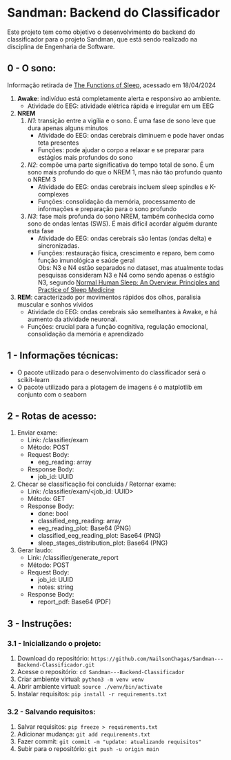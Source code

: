 # Sandman: Backend do Classificador
Este projeto tem como objetivo o desenvolvimento do backend do classificador para o projeto Sandman, que está sendo realizado na disciplina de Engenharia de Software.

## 0 - O sono:
Informação retirada de [The Functions of Sleep](http://www.aimspress.com/article/10.3934/Neuroscience.2015.3.155), acessado em 18/04/2024
1. **Awake**: indivíduo está completamente alerta e responsivo ao ambiente. 
    - Atividade do EEG: atividade elétrica rápida e irregular em um EEG
2. **NREM**
    1. *N1*: transição entre a vigília e o sono. É uma fase de sono leve que dura apenas alguns minutos
        - Atividade do EEG: ondas cerebrais diminuem e pode haver ondas teta presentes
        - Funções: pode ajudar o corpo a relaxar e se preparar para estágios mais profundos do sono
    2. *N2*: compõe uma parte significativa do tempo total de sono. É um sono mais profundo do que o NREM 1, mas não tão profundo quanto o NREM 3
        - Atividade do EEG: ondas cerebrais incluem sleep spindles e K-complexes
        - Funções: consolidação da memória, processamento de informações e preparação para o sono profundo
    3. *N3*: fase mais profunda do sono NREM, também conhecida como sono de ondas lentas (SWS). É mais difícil acordar alguém durante esta fase
        - Atividade do EEG: ondas cerebrais são lentas (ondas delta) e sincronizadas.
        - Funções: restauração física, crescimento e reparo, bem como função imunológica e saúde geral</br>
    Obs: N3 e N4 estão separados no dataset, mas atualmente todas pesquisas consideram N3 e N4 como sendo apenas o estágio N3, segundo [Normal Human Sleep: An Overview. Principles and Practice of Sleep Medicine](https://www.researchgate.net/publication/287231408_Normal_Human_Sleep_An_Overview_Principles_and_Practice_of_Sleep_Medicine_MH_Kryger_Ed)
3. **REM**: caracterizado por movimentos rápidos dos olhos, paralisia muscular e sonhos vívidos
    - Atividade do EEG: ondas cerebrais são semelhantes à Awake, e há aumento da atividade neuronal.
    - Funções: crucial para a função cognitiva, regulação emocional, consolidação da memória e aprendizado

## 1 - Informações técnicas:
- O pacote utilizado para o desenvolvimento do classificador será o scikit-learn
- O pacote utilizado para a plotagem de imagens é o matplotlib em conjunto com o seaborn

## 2 - Rotas de acesso:
1. Enviar exame:
    - Link: /classifier/exam
    - Método: POST
    - Request Body:
      - eeg_reading: array<float>
    - Response Body:
      - job_id: UUID 
2. Checar se classificação foi concluida / Retornar exame:
    - Link: /classifier/exam/<job_id: UUID>
    - Método: GET
    - Response Body:
      - done: bool 
      - classified_eeg_reading: array<int>
      - eeg_reading_plot: Base64 (PNG) 
      - classified_eeg_reading_plot: Base64 (PNG)
      - sleep_stages_distribution_plot: Base64 (PNG)
3. Gerar laudo:
    - Link: /classifier/generate_report
    - Método: POST
    - Request Body:
      - job_id: UUID
      - notes: string
    - Response Body:
      - report_pdf: Base64 (PDF)

## 3 - Instruções:
### 3.1 - Inicializando o projeto: 
1. Download do repositório: ```https://github.com/NailsonChagas/Sandman---Backend-Classificador.git```
2. Acesse o repositório: ```cd Sandman---Backend-Classificador```
3. Criar ambiente virtual: ```python3 -m venv venv```
4. Abrir ambiente virtual: ```source ./venv/bin/activate```
5. Instalar requisitos: ```pip install -r requirements.txt```

### 3.2 - Salvando requisitos:
1. Salvar requisitos: ```pip freeze > requirements.txt```
2. Adicionar mudança: ```git add requirements.txt```
3. Fazer commit: ```git commit -m "update: atualizando requisitos"```
4. Subir para o repositório: ```git push -u origin main```
